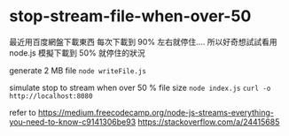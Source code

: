 # stop-stream-file-when-over-50

最近用百度網盤下載東西 每次下載到 90% 左右就停住.... 所以好奇想試試看用 node.js 模擬下載到 50% 就停住的狀況

generate 2 MB file
`node writeFile.js`

simulate stop to stream when over 50 % file size
`node index.js`
`curl -o http://localhost:8080`

refer to
<https://medium.freecodecamp.org/node-js-streams-everything-you-need-to-know-c9141306be93>
<https://stackoverflow.com/a/24415685>
